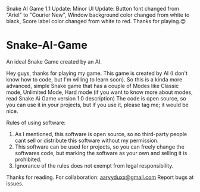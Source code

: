 Snake AI Game 1.1 Update:
Minor UI Update:
Button font changed from "Ariel" to "Courier New",
Window background color changed from white to black,
Score label color changed from white to red.
Thanks for playing.😊







# Snake-AI-Game
An ideal Snake Game created by an AI.

Hey guys, thanks for playing my game. This game is created by AI (I don't know how to code, but I'm willing to learn soon).
So this is a kinda more advanced, simple Snake game that has a couple of Modes like Classic mode, Unlimited Mode, Hard mode (if you want to know more about modes, read Snake Ai Game version 1.0 description)
The code is open source, so you can use it in your projects, but if you use it, please tag me; it would be nice.

Rules of using software:
1. As I mentioned, this software is open source, so no third-party people cant sell or distribute this software without my permission.
2. This software can be used for projects, so you can freely change the softwares code, but marking the software as your own and selling it is prohibited.
3. Ignorance of the rules does not exempt from legal responsibility.

Thanks for reading.
For collaboration: aarvyduxx@gmail.com
Report bugs at issues.
